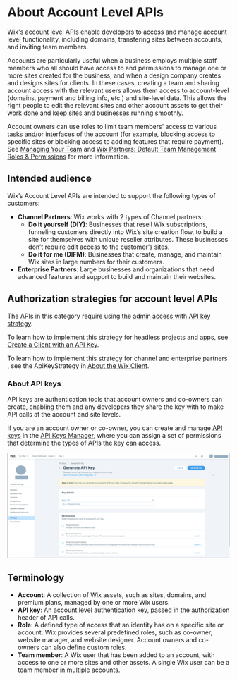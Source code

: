 # About Account Level APIs

Wix's account level APIs enable developers to access and manage account level functionality, including domains, transfering sites between accounts, and inviting team members.

Accounts are particularly useful when a business employs multiple staff members who all should have access to and permissions to manage one or more sites created for the business, and when a design company creates and designs sites for clients. In these cases, creating a team and sharing account access with the relevant users allows them access to account-level (domains, payment and billing info, etc.) and site-level data. This allows the right people to edit the relevant sites and other account assets to get their work done and keep sites and businesses running smoothly.  

Account owners can use roles to limit team members’ access to various tasks and/or interfaces of the account (for example, blocking access to specific sites or blocking access to adding features that require payment). See [Managing Your Team](https://support.wix.com/en/article/wix-studio-managing-your-team) and [Wix Partners: Default Team Management Roles & Permissions](https://support.wix.com/en/article/default-team-management-roles-permissions#roles-and-permissions-summary-table) for more information.

## Intended audience
Wix’s Account Level APIs are intended to support the following types of customers:

- **Channel Partners**: Wix works with 2 types of Channel partners:
  - **Do it yourself (DIY)**: Businesses that resell Wix subscriptions, funneling customers directly into Wix’s site creation flow, to build a site for themselves with unique reseller attributes. These businesses don’t require edit access to the customer’s sites.
  - **Do it for me (DIFM)**: Businesses that create, manage, and maintain Wix sites in large numbers for their customers.
- **Enterprise Partners**: Large businesses and organizations that need advanced features and support to build and maintain their websites. 

## Authorization strategies for account level APIs
The APIs in this category require using the [admin access with API key strategy](https://dev.wix.com/docs/sdk/articles/get-started/authorization-strategies#admin-access-with-api-key).    

To learn how to implement this strategy for headless projects and apps, see [Create a Client with an API Key](https://dev.wix.com/docs/go-headless/coding/java-script-sdk/admin/create-a-client-with-an-api-key).  

To learn how to implement this strategy for channel and enterprise partners , see the ApiKeyStrategy in [About the Wix Client](https://dev.wix.com/docs/sdk/articles/work-with-the-sdk/about-the-wix-client).  

### About API keys
API keys are authentication tools that account owners and co-owners can create, enabling them and any developers they share the key with to make API calls at the account and site levels. 

If you are an account owner or co-owner, you can create and manage [API keys](https://support.wix.com/en/article/about-wix-api-keys) in the [API Keys Manager](https://manage.wix.com/account/api-keys), where you can assign a set of permissions that determine the types of APIs the key can access.

![API Keys Manager](./../../media/APIKeysManager.jpg)

## Terminology
- **Account**: A collection of Wix assets, such as sites, domains, and premium plans, managed by one or more Wix users.
- **API key**: An account level authentication key, passed in the authorization header of API calls.
- **Role**: A defined type of access that an identity has on a specific site or account. Wix provides several predefined roles, such as co-owner, website manager, and website designer. Account owners and co-owners can also define custom roles.
- **Team member**: A Wix user that has been added to an account, with access to one or more sites and other assets. A single Wix user can be a team member in multiple accounts.
